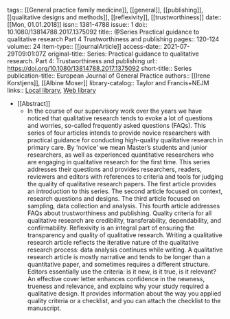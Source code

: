 tags:: [[General practice family medicine]], [[general]], [[publishing]], [[qualitative designs and methods]], [[reflexivity]], [[trustworthiness]]
date:: [[Mon, 01.01.2018]]
issn:: 1381-4788
issue:: 1
doi:: 10.1080/13814788.2017.1375092
title:: @Series Practical guidance to qualitative research Part 4 Trustworthiness and publishing
pages:: 120-124
volume:: 24
item-type:: [[journalArticle]]
access-date:: 2021-07-29T09:01:07Z
original-title:: Series: Practical guidance to qualitative research. Part 4: Trustworthiness and publishing
url:: https://doi.org/10.1080/13814788.2017.1375092
short-title:: Series
publication-title:: European Journal of General Practice
authors:: [[Irene Korstjens]], [[Albine Moser]]
library-catalog:: Taylor and Francis+NEJM
links:: [Local library](zotero://select/library/items/XVQVTA82), [Web library](https://www.zotero.org/users/6520516/items/XVQVTA82)

- [[Abstract]]
	- In the course of our supervisory work over the years we have noticed that qualitative research tends to evoke a lot of questions and worries, so-called frequently asked questions (FAQs). This series of four articles intends to provide novice researchers with practical guidance for conducting high-quality qualitative research in primary care. By ‘novice’ we mean Master’s students and junior researchers, as well as experienced quantitative researchers who are engaging in qualitative research for the first time. This series addresses their questions and provides researchers, readers, reviewers and editors with references to criteria and tools for judging the quality of qualitative research papers. The first article provides an introduction to this series. The second article focused on context, research questions and designs. The third article focused on sampling, data collection and analysis. This fourth article addresses FAQs about trustworthiness and publishing. Quality criteria for all qualitative research are credibility, transferability, dependability, and confirmability. Reflexivity is an integral part of ensuring the transparency and quality of qualitative research. Writing a qualitative research article reflects the iterative nature of the qualitative research process: data analysis continues while writing. A qualitative research article is mostly narrative and tends to be longer than a quantitative paper, and sometimes requires a different structure. Editors essentially use the criteria: is it new, is it true, is it relevant? An effective cover letter enhances confidence in the newness, trueness and relevance, and explains why your study required a qualitative design. It provides information about the way you applied quality criteria or a checklist, and you can attach the checklist to the manuscript.